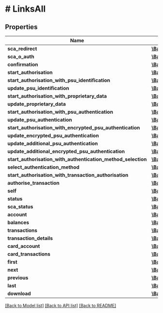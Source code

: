 # # LinksAll

## Properties

Name | Type | Description | Notes
------------ | ------------- | ------------- | -------------
**sca_redirect** | [**\BankIO\Sdk\Model\HrefType**](HrefType.md) |  | [optional] 
**sca_o_auth** | [**\BankIO\Sdk\Model\HrefType**](HrefType.md) |  | [optional] 
**confirmation** | [**\BankIO\Sdk\Model\HrefType**](HrefType.md) |  | [optional] 
**start_authorisation** | [**\BankIO\Sdk\Model\HrefType**](HrefType.md) |  | [optional] 
**start_authorisation_with_psu_identification** | [**\BankIO\Sdk\Model\HrefType**](HrefType.md) |  | [optional] 
**update_psu_identification** | [**\BankIO\Sdk\Model\HrefType**](HrefType.md) |  | [optional] 
**start_authorisation_with_proprietary_data** | [**\BankIO\Sdk\Model\HrefType**](HrefType.md) |  | [optional] 
**update_proprietary_data** | [**\BankIO\Sdk\Model\HrefType**](HrefType.md) |  | [optional] 
**start_authorisation_with_psu_authentication** | [**\BankIO\Sdk\Model\HrefType**](HrefType.md) |  | [optional] 
**update_psu_authentication** | [**\BankIO\Sdk\Model\HrefType**](HrefType.md) |  | [optional] 
**start_authorisation_with_encrypted_psu_authentication** | [**\BankIO\Sdk\Model\HrefType**](HrefType.md) |  | [optional] 
**update_encrypted_psu_authentication** | [**\BankIO\Sdk\Model\HrefType**](HrefType.md) |  | [optional] 
**update_additional_psu_authentication** | [**\BankIO\Sdk\Model\HrefType**](HrefType.md) |  | [optional] 
**update_additional_encrypted_psu_authentication** | [**\BankIO\Sdk\Model\HrefType**](HrefType.md) |  | [optional] 
**start_authorisation_with_authentication_method_selection** | [**\BankIO\Sdk\Model\HrefType**](HrefType.md) |  | [optional] 
**select_authentication_method** | [**\BankIO\Sdk\Model\HrefType**](HrefType.md) |  | [optional] 
**start_authorisation_with_transaction_authorisation** | [**\BankIO\Sdk\Model\HrefType**](HrefType.md) |  | [optional] 
**authorise_transaction** | [**\BankIO\Sdk\Model\HrefType**](HrefType.md) |  | [optional] 
**self** | [**\BankIO\Sdk\Model\HrefType**](HrefType.md) |  | [optional] 
**status** | [**\BankIO\Sdk\Model\HrefType**](HrefType.md) |  | [optional] 
**sca_status** | [**\BankIO\Sdk\Model\HrefType**](HrefType.md) |  | [optional] 
**account** | [**\BankIO\Sdk\Model\HrefType**](HrefType.md) |  | [optional] 
**balances** | [**\BankIO\Sdk\Model\HrefType**](HrefType.md) |  | [optional] 
**transactions** | [**\BankIO\Sdk\Model\HrefType**](HrefType.md) |  | [optional] 
**transaction_details** | [**\BankIO\Sdk\Model\HrefType**](HrefType.md) |  | [optional] 
**card_account** | [**\BankIO\Sdk\Model\HrefType**](HrefType.md) |  | [optional] 
**card_transactions** | [**\BankIO\Sdk\Model\HrefType**](HrefType.md) |  | [optional] 
**first** | [**\BankIO\Sdk\Model\HrefType**](HrefType.md) |  | [optional] 
**next** | [**\BankIO\Sdk\Model\HrefType**](HrefType.md) |  | [optional] 
**previous** | [**\BankIO\Sdk\Model\HrefType**](HrefType.md) |  | [optional] 
**last** | [**\BankIO\Sdk\Model\HrefType**](HrefType.md) |  | [optional] 
**download** | [**\BankIO\Sdk\Model\HrefType**](HrefType.md) |  | [optional] 

[[Back to Model list]](../../README.md#documentation-for-models) [[Back to API list]](../../README.md#documentation-for-api-endpoints) [[Back to README]](../../README.md)


